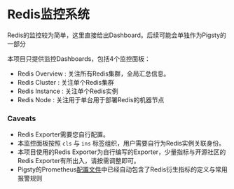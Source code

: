 # Redis监控系统

Redis的监控较为简单，这里直接给出Dashboard。后续可能会单独作为Pigsty的一部分


本项目只提供监控Dashboards，包括4个监控面板：
  * Redis Overview : 关注所有Redis集群，全局汇总信息。
  * Redis Cluster  : 关注单个Redis集群
  * Redis Instance : 关注单个Redis实例
  * Redis Node     : 关注用于单台用于部署Redis的机器节点

### Caveats

* Redis Exporter需要您自行配置。
* 本监控面板按照 `cls` 与 `ins` 标签组织，用户需要自行为Redis实例关联身份。
* 本项目使用的Redis Exporter为自行编写的Exporter，少量指标与开源社区的Redis Exporter有所出入，请按需调整即可。
* Pigsty的Prometheus[配置文件](https://github.com/Vonng/pigsty/blob/master/roles/prometheus/files/rules/redis.yml)中已经自动包含了Redis衍生指标的定义与常用报警规则